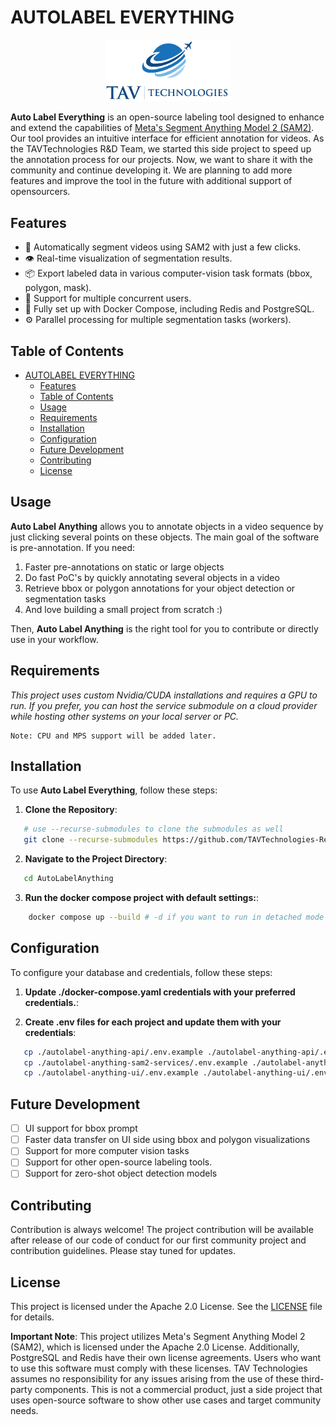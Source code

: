 # AUTOLABEL EVERYTHING

<p align="center">
  <img src="./assets/logo.png" alt="Project Logo" width="200"/>
</p>

**Auto Label Everything** is an open-source labeling tool designed to enhance and extend the capabilities of [Meta's Segment Anything Model 2 (SAM2)](https://github.com/facebookresearch/sam2). Our tool provides an intuitive interface for efficient annotation for videos. As the TAVTechnologies R&D Team, we started this side project to speed up the annotation process for our projects. Now, we want to share it with the community and continue developing it. We are planning to add more features and improve the tool in the future with additional support of opensourcers.

## Features

* 🎥 Automatically segment videos using SAM2 with just a few clicks.
* 👁️ Real-time visualization of segmentation results.
* 📦 Export labeled data in various computer-vision task formats (bbox, polygon, mask).
* 👥 Support for multiple concurrent users.
* 🐳 Fully set up with Docker Compose, including Redis and PostgreSQL.
* ⚙️ Parallel processing for multiple segmentation tasks (workers).

## Table of Contents

- [AUTOLABEL EVERYTHING](#autolabel-everything)
  - [Features](#features)
  - [Table of Contents](#table-of-contents)
  - [Usage](#usage)
  - [Requirements](#requirements)
  - [Installation](#installation)
  - [Configuration](#configuration)
  - [Future Development](#future-development)
  - [Contributing](#contributing)
  - [License](#license)

## Usage

**Auto Label Anything** allows you to annotate objects in a video sequence by just clicking several points on these objects. The main goal of the software is pre-annotation.
If you need:
1. Faster pre-annotations on static or large objects
2. Do fast PoC's by quickly annotating several objects in a video
3. Retrieve bbox or polygon annotations for your object detection or segmentation tasks
4. And love building a small project from scratch :)

Then, **Auto Label Anything** is the right tool for you to contribute or directly use in your workflow.

## Requirements

_This project uses custom Nvidia/CUDA installations and requires a GPU to run. If you prefer, you can host the service submodule on a cloud provider while hosting other systems on your local server or PC._

    Note: CPU and MPS support will be added later.

## Installation

To use **Auto Label Everything**, follow these steps:

1. **Clone the Repository**:

```bash
   # use --recurse-submodules to clone the submodules as well
   git clone --recurse-submodules https://github.com/TAVTechnologies-Research/AutoLabelAnything.git
```

2. **Navigate to the Project Directory**:
   

```bash
   cd AutoLabelAnything
```

  
3. **Run the docker compose project with default settings:**:
    

```bash
    docker compose up --build # -d if you want to run in detached mode
```

## Configuration

 To configure your database and credentials, follow these steps:

1. **Update ./docker-compose.yaml credentials with your preferred credentials.**:

2. **Create .env files for each project and update them with your credentials**:

```bash
   cp ./autolabel-anything-api/.env.example ./autolabel-anything-api/.env
   cp ./autolabel-anything-sam2-services/.env.example ./autolabel-anything-sam2-services/.env
   cp ./autolabel-anything-ui/.env.example ./autolabel-anything-ui/.env
````

## Future Development

* [ ] UI support for bbox prompt
* [ ] Faster data transfer on UI side using bbox and polygon visualizations
* [ ] Support for more computer vision tasks
* [ ] Support for other open-source labeling tools.
* [ ] Support for zero-shot object detection models

## Contributing

Contribution is always welcome! The project contribution will be available after release of our code of conduct for our first community project and contribution guidelines. Please stay tuned for updates.

## License

This project is licensed under the Apache 2.0 License. See the [LICENSE](License) file for details.

**Important Note**: This project utilizes Meta's Segment Anything Model 2 (SAM2), which is licensed under the Apache 2.0 License. Additionally, PostgreSQL and Redis have their own license agreements. Users who want to use this software must comply with these licenses. TAV Technologies assumes no responsibility for any issues arising from the use of these third-party components. This is not a commercial product, just a side project that uses open-source software to show other use cases and target community needs.
